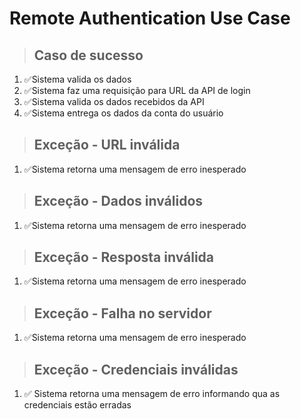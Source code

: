 # Remote Authentication Use Case

>## Caso de sucesso
1. ✅Sistema valida os dados
2. ✅Sistema faz uma requisição para URL da API de login
3. ✅Sistema valida os dados recebidos da API
4. ✅Sistema entrega os dados da conta do usuário

>## Exceção - URL inválida
1. ✅Sistema retorna uma mensagem de erro inesperado

>## Exceção - Dados inválidos
1. ✅Sistema retorna uma mensagem de erro inesperado

>## Exceção - Resposta inválida
1. ✅Sistema retorna uma mensagem de erro inesperado

>## Exceção - Falha no servidor
1. ✅Sistema retorna uma mensagem de erro inesperado

>## Exceção - Credenciais inválidas
1. ✅ Sistema retorna uma mensagem de erro informando qua as credenciais estão erradas


